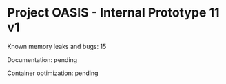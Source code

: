 # Project OASIS - Internal Prototype 11 v1

Known memory leaks and bugs: 15

Documentation: pending

Container optimization: pending
